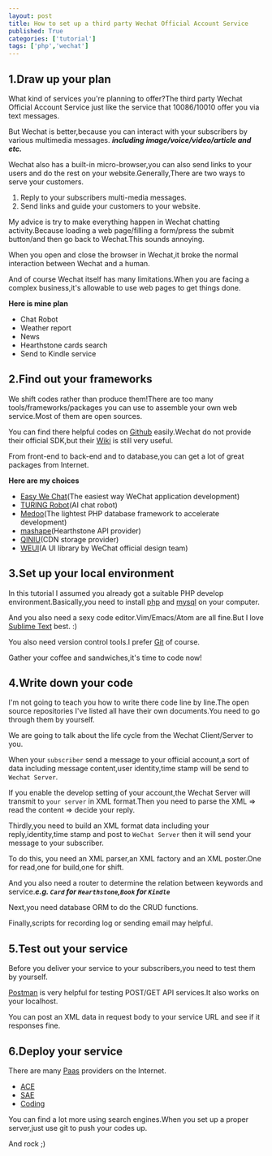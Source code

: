 ```yaml
---
layout: post
title: How to set up a third party Wechat Official Account Service
published: True
categories: ['tutorial']
tags: ['php','wechat']
---
```


<!--more-->

## 1.Draw up your plan

What kind of services you're planning to offer?The third party Wechat Official Account Service just like the service that 10086/10010 offer you via text messages.

But Wechat is better,because you can interact with your subscribers by various multimedia messages. ***including image/voice/video/article and etc.***

Wechat also has a built-in micro-browser,you can also send links to your users and do the rest on your website.Generally,There are two ways to serve your customers.

1. Reply to your subscribers multi-media messages.
2. Send links and guide your customers to your website.

My advice is try to make everything happen in Wechat chatting activity.Because loading a web page/filling a form/press the submit button/and then go back to Wechat.This sounds annoying.

When you open and close the browser in Wechat,it broke the normal interaction between Wechat and a human.

And of course Wechat itself has many limitations.When you are facing a complex business,it's allowable to use web pages to get things done.

**Here is mine plan**

* Chat Robot
* Weather report
* News
* Hearthstone cards search
* Send to Kindle service

## 2.Find out your frameworks

We shift codes rather than produce them!There are too many tools/frameworks/packages you can use to assemble your own web service.Most of them are open sources.

You can find there helpful codes on [Github](https://github.com/) easily.Wechat do not provide their official SDK,but their [Wiki](http://mp.weixin.qq.com/wiki/home/index.html) is still very useful.

From front-end to back-end and to database,you can get a lot of great packages from Internet.

**Here are my choices**

* [Easy We Chat](http://easywechat.org/)(The easiest way WeChat application development)
* [TURING Robot](http://www.tuling123.com/)(AI chat robot)
* [Medoo](http://medoo.in/)(The lightest PHP database framework to accelerate development)
* [mashape](https://market.mashape.com/omgvamp/hearthstone)(Hearthstone API provider)
* [QINIU](http://www.qiniu.com/)(CDN storage provider)
* [WEUI](http://weui.github.io/weui/)(A UI library by WeChat official design team)

## 3.Set up your local environment

In this tutorial I assumed you already got a suitable PHP develop environment.Basically,you need to install [php](http://php.net/) and [mysql](https://www.mysql.com/) on your computer.

And you also need a sexy code editor.Vim/Emacs/Atom are all fine.But I love [Sublime Text](https://www.sublimetext.com/) best. :)

You also need version control tools.I prefer [Git](https://git-scm.com/) of course.

Gather your coffee and sandwiches,it's time to code now!

## 4.Write down your code

I'm not going to teach you how to write there code line by line.The open source repositories I've listed all have their own documents.You need to go through them by yourself.

We are going to talk about the life cycle from the Wechat Client/Server to you.

When your `subscriber` send a message to your official account,a sort of data including message content,user identity,time stamp will be send to `Wechat Server`.

If you enable the develop setting of your account,the Wechat Server will transmit to `your server` in XML format.Then you need to parse the XML => read the content => decide your reply. 

Thirdly,you need to build an XML format data including your reply,identity,time stamp and post to `WeChat Server` then it will send your message to your subscriber.  

To do this, you need an XML parser,an XML factory and an XML poster.One for read,one for build,one for shift. 

And you also need a router to determine the relation between keywords and service.***e.g. `Card` for `Hearthstone`,`Book` for `Kindle`***

Next,you need database ORM to do the CRUD functions.

Finally,scripts for recording log or sending email may helpful.

## 5.Test out your service

Before you deliver your service to your subscribers,you need to test them by yourself.

[Postman](https://www.getpostman.com/) is very helpful for testing POST/GET API services.It also works on your localhost.

You can post an XML data in request body to your service URL and see if it responses fine.

## 6.Deploy your service

There are many [Paas](https://en.wikipedia.org/wiki/Platform_as_a_service) providers on the Internet.

* [ACE](https://www.aliyun.com/)
* [SAE](http://www.sinacloud.com/)
* [Coding](https://coding.net)

You can find a lot more using search engines.When you set up a proper server,just use git to push your codes up.

And rock ;)






